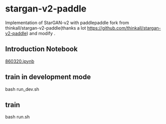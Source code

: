 # stargan-v2-paddle
Implementation of StarGAN-v2 with paddlepaddle
fork from thinkall/stargan-v2-paddle(thanks a lot
https://github.com/thinkall/stargan-v2-paddle)
and modify .

## Introduction Notebook
[860320.ipynb](860320.ipynb) 

## train in development mode
bash run_dev.sh

## train
bash run.sh

